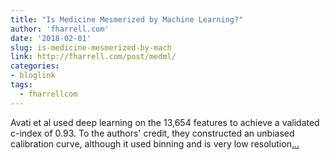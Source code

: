 ```yaml
---
title: "Is Medicine Mesmerized by Machine Learning?"
author: 'fharrell.com'
date: '2018-02-01'
slug: is-medicine-mesmerized-by-mach
link: http://fharrell.com/post/medml/
categories:
- bloglink
tags:
  - fharrellcom
---
```


Avati et al used deep learning on the 13,654 features to achieve a validated c-index of 0.93. To the authors' credit, they constructed an unbiased calibration curve, although it used binning and is very low resolution[... <i class="fas fa-external-link-alt"></i>](http://fharrell.com/post/medml/)

